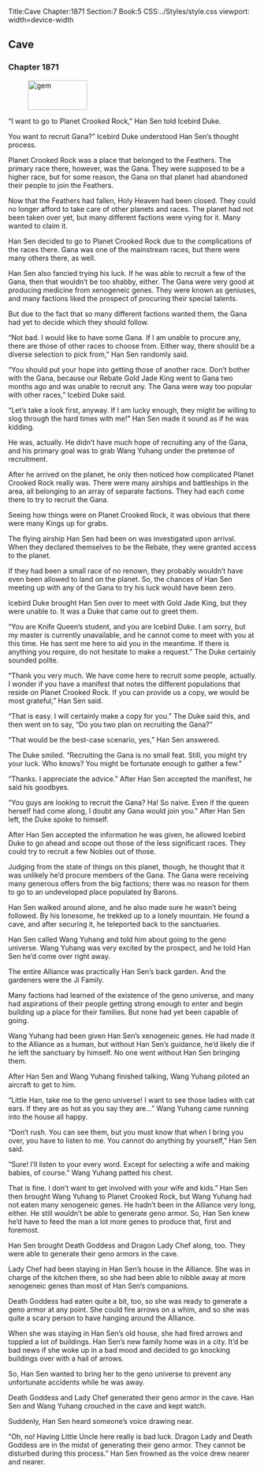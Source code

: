 Title:Cave 
Chapter:1871 
Section:7 
Book:5 
CSS:../Styles/style.css 
viewport: width=device-width
  
## Cave
### Chapter 1871 
<figure>
	<img src="../Images/gem.gif" alt="gem" id="gem" width="120" height="60" />
</figure>
  

  
  “I want to go to Planet Crooked Rock,” Han Sen told Icebird Duke.

You want to recruit Gana?” Icebird Duke understood Han Sen’s thought process.

Planet Crooked Rock was a place that belonged to the Feathers. The primary race there, however, was the Gana. They were supposed to be a higher race, but for some reason, the Gana on that planet had abandoned their people to join the Feathers.

Now that the Feathers had fallen, Holy Heaven had been closed. They could no longer afford to take care of other planets and races. The planet had not been taken over yet, but many different factions were vying for it. Many wanted to claim it.

Han Sen decided to go to Planet Crooked Rock due to the complications of the races there. Gana was one of the mainstream races, but there were many others there, as well.

Han Sen also fancied trying his luck. If he was able to recruit a few of the Gana, then that wouldn’t be too shabby, either. The Gana were very good at producing medicine from xenogeneic genes. They were known as geniuses, and many factions liked the prospect of procuring their special talents.

But due to the fact that so many different factions wanted them, the Gana had yet to decide which they should follow.

“Not bad. I would like to have some Gana. If I am unable to procure any, there are those of other races to choose from. Either way, there should be a diverse selection to pick from,” Han Sen randomly said.

“You should put your hope into getting those of another race. Don’t bother with the Gana, because our Rebate Gold Jade King went to Gana two months ago and was unable to recruit any. The Gana were way too popular with other races,” Icebird Duke said.

“Let’s take a look first, anyway. If I am lucky enough, they might be willing to slog through the hard times with me!” Han Sen made it sound as if he was kidding.

He was, actually. He didn’t have much hope of recruiting any of the Gana, and his primary goal was to grab Wang Yuhang under the pretense of recruitment.

After he arrived on the planet, he only then noticed how complicated Planet Crooked Rock really was. There were many airships and battleships in the area, all belonging to an array of separate factions. They had each come there to try to recruit the Gana.

Seeing how things were on Planet Crooked Rock, it was obvious that there were many Kings up for grabs.

The flying airship Han Sen had been on was investigated upon arrival. When they declared themselves to be the Rebate, they were granted access to the planet.

If they had been a small race of no renown, they probably wouldn’t have even been allowed to land on the planet. So, the chances of Han Sen meeting up with any of the Gana to try his luck would have been zero.

Icebird Duke brought Han Sen over to meet with Gold Jade King, but they were unable to. It was a Duke that came out to greet them.

“You are Knife Queen’s student, and you are Icebird Duke. I am sorry, but my master is currently unavailable, and he cannot come to meet with you at this time. He has sent me here to aid you in the meantime. If there is anything you require, do not hesitate to make a request.” The Duke certainly sounded polite.

“Thank you very much. We have come here to recruit some people, actually. I wonder if you have a manifest that notes the different populations that reside on Planet Crooked Rock. If you can provide us a copy, we would be most grateful,” Han Sen said.

“That is easy. I will certainly make a copy for you.” The Duke said this, and then went on to say, “Do you two plan on recruiting the Gana?”

“That would be the best-case scenario, yes,” Han Sen answered.

The Duke smiled. “Recruiting the Gana is no small feat. Still, you might try your luck. Who knows? You might be fortunate enough to gather a few.”

“Thanks. I appreciate the advice.” After Han Sen accepted the manifest, he said his goodbyes.

“You guys are looking to recruit the Gana? Ha! So naive. Even if the queen herself had come along, I doubt any Gana would join you.” After Han Sen left, the Duke spoke to himself.

After Han Sen accepted the information he was given, he allowed Icebird Duke to go ahead and scope out those of the less significant races. They could try to recruit a few Nobles out of those.

Judging from the state of things on this planet, though, he thought that it was unlikely he’d procure members of the Gana. The Gana were receiving many generous offers from the big factions; there was no reason for them to go to an undeveloped place populated by Barons.

Han Sen walked around alone, and he also made sure he wasn’t being followed. By his lonesome, he trekked up to a lonely mountain. He found a cave, and after securing it, he teleported back to the sanctuaries.

Han Sen called Wang Yuhang and told him about going to the geno universe. Wang Yuhang was very excited by the prospect, and he told Han Sen he’d come over right away.

The entire Alliance was practically Han Sen’s back garden. And the gardeners were the Ji Family.

Many factions had learned of the existence of the geno universe, and many had aspirations of their people getting strong enough to enter and begin building up a place for their families. But none had yet been capable of going.

Wang Yuhang had been given Han Sen’s xenogeneic genes. He had made it to the Alliance as a human, but without Han Sen’s guidance, he’d likely die if he left the sanctuary by himself. No one went without Han Sen bringing them.

After Han Sen and Wang Yuhang finished talking, Wang Yuhang piloted an aircraft to get to him.

“Little Han, take me to the geno universe! I want to see those ladies with cat ears. If they are as hot as you say they are…” Wang Yuhang came running into the house all happy.

“Don’t rush. You can see them, but you must know that when I bring you over, you have to listen to me. You cannot do anything by yourself,” Han Sen said.

“Sure! I’ll listen to your every word. Except for selecting a wife and making babies, of course.” Wang Yuhang patted his chest.

That is fine. I don’t want to get involved with your wife and kids.” Han Sen then brought Wang Yuhang to Planet Crooked Rock, but Wang Yuhang had not eaten many xenogeneic genes. He hadn’t been in the Alliance very long, either. He still wouldn’t be able to generate geno armor. So, Han Sen knew he’d have to feed the man a lot more genes to produce that, first and foremost.

Han Sen brought Death Goddess and Dragon Lady Chef along, too. They were able to generate their geno armors in the cave.

Lady Chef had been staying in Han Sen’s house in the Alliance. She was in charge of the kitchen there, so she had been able to nibble away at more xenogeneic genes than most of Han Sen’s companions.

Death Goddess had eaten quite a bit, too, so she was ready to generate a geno armor at any point. She could fire arrows on a whim, and so she was quite a scary person to have hanging around the Alliance.

When she was staying in Han Sen’s old house, she had fired arrows and toppled a lot of buildings. Han Sen’s new family home was in a city. It’d be bad news if she woke up in a bad mood and decided to go knocking buildings over with a hail of arrows.

So, Han Sen wanted to bring her to the geno universe to prevent any unfortunate accidents while he was away.

Death Goddess and Lady Chef generated their geno armor in the cave. Han Sen and Wang Yuhang crouched in the cave and kept watch.

Suddenly, Han Sen heard someone’s voice drawing near.

“Oh, no! Having Little Uncle here really is bad luck. Dragon Lady and Death Goddess are in the midst of generating their geno armor. They cannot be disturbed during this process.” Han Sen frowned as the voice drew nearer and nearer.
